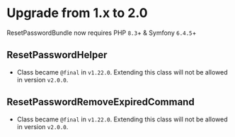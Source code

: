 # Upgrade from 1.x to 2.0

ResetPasswordBundle now requires PHP `8.3`+ & Symfony `6.4.5`+

## ResetPasswordHelper

- Class became `@final` in `v1.22.0`. Extending this class will not be allowed
  in version `v2.0.0`.

## ResetPasswordRemoveExpiredCommand

- Class became `@final` in `v1.22.0`. Extending this class will not be allowed
  in version `v2.0.0`.
